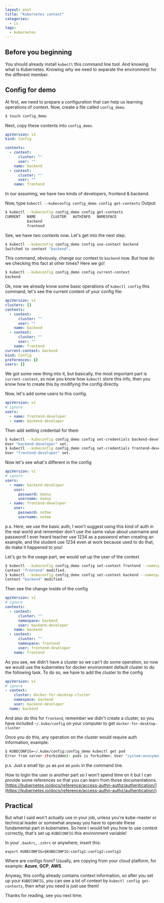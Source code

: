 ```yaml
---
layout: post
title: "Kubernetes context"
categories:
  - cs
tags:
  - kubernetes
---
```


## Before you beginning

You should already install `kubectl` this command line tool.
And knowing what is Kubernetes.
Knowing why we need to separate the environment for the different member.

## Config for demo

At first, we need to prepare a configuration that can help us learning operations of context.
Now, create a file called `config_demo`.

```bash
$ touch config_demo
```

Next, copy these contents into `config_demo`.

```yaml
apiVersion: v1
kind: Config

contexts:
  - context:
      cluster: ""
      user: ""
    name: backend
  - context:
      cluster: ""
      user: ""
    name: frontend
```

In our assuming, we have two kinds of developers, frontend & backend.

Now, type `kubectl --kubeconfig config_demo config get-contexts`
Output:

```bash
$ kubectl --kubeconfig config_demo config get-contexts
CURRENT   NAME       CLUSTER   AUTHINFO   NAMESPACE
          backend
          frontend
```

See, we have two contexts now. Let's get into the next step.

```bash
$ kubectl --kubeconfig config_demo config use-context backend
Switched to context "backend".
```

This command, obviously, change our context to `backend` now. But how do we checking this fact at other times? Here we go!

```bash
$ kubectl --kubeconfig config_demo config current-context
backend
```

Ok, now we already know some basic operations of `kubectl config` this command, let's see the current content of your config file:

```yaml
apiVersion: v1
clusters: []
contexts:
  - context:
      cluster: ""
      user: ""
    name: backend
  - context:
      cluster: ""
      user: ""
    name: frontend
current-context: backend
kind: Config
preferences: {}
users: []
```

We got some new thing into it, but basically, the most important part is `current-context`, so now you know how `kubectl` store this info, then you know how to create this by modifying the config directly.

Now, let's add some users to this config.

```yaml
apiVersion: v1
# ignore
users:
  - name: frontend-developer
  - name: backend-developer
```

Then add setting credentail for them

```bash
$ kubectl --kubeconfig config_demo config set-credentials backend-developer --username=danny --password=danny
User "backend-developer" set.
$ kubectl --kubeconfig config_demo config set-credentials frontend-developer --username=notme --password=notme
User "frontend-developer" set.
```

Now let's see what's different in the config

```yaml
apiVersion: v1
# ignore
users:
  - name: backend-developer
    user:
      password: danny
      username: danny
  - name: frontend-developer
    user:
      password: notme
      username: notme
```

p.s. Here, we use the basic auth, I won't suggest using this kind of auth in the real world and remember don't use the same value about username and password! I ever heard teacher use 1234 as a password when creating an example, and the student use 1234 even at work because used to do that, do make it happened to you!

Let's go to the usage part, we would set up the user of the context

```bash
$ kubectl --kubeconfig config_demo config set-context frontend --namespace frontend --user frontend-developer
Context "frontend" modified.
$ kubectl --kubeconfig config_demo config set-context backend --namespace backend --user backend-developer
Context "backend" modified.
```

Then see the change inside of the config

```yaml
apiVersion: v1
# ignore
contexts:
  - context:
      cluster: ""
      namespace: backend
      user: backend-developer
    name: backend
  - context:
      cluster: ""
      namespace: frontend
      user: frontend-developer
    name: frontend
```

As you see, we didn't have a cluster so we can't do some operation, so now we would use the kubernetes for docker environment default cluster to do the following task. To do so, we have to add the cluster to the config

```yaml
apiVersion: v1
# ignore
- context:
    cluster: docker-for-desktop-cluster
    namespace: backend
    user: backend-developer
  name: backend
```

And also do this for `frontend`, remember we didn't create a cluster, so you have included `~/.kube/config` on your computer to get `docker-for-desktop-cluster`

Once you do this, any operation on the cluster would require auth information, example:

```bash
$ KUBECONFIG=~/.kube/config:config_demo kubectl get pod
Error from server (Forbidden): pods is forbidden: User "system:anonymous" cannot list pods in the namespace "backend"
```

p.s. Just a small tip: `po` as `pod` as `pods` in the command line.

How to login the user is another part so I won't spend time on it but I can provide some references so that you can learn from those documentations. [https://kubernetes.io/docs/reference/access-authn-authz/authentication/](https://kubernetes.io/docs/reference/access-authn-authz/authentication/)

## Practical

But what I said won't actually use in your job, unless you're kube-master or technical leader or somewhat anyway you have to operate these fundamental part in kubernetes. So here I would tell you how to use context correctly, that's set up `KUBECONFIG` this environment variable!

In your `.bashrc`, `.zshrc` or anywhere, insert this:

```
export KUBECONFIG=$KUBECONFIG:config1:config2:config3
```

Where are configs from? Usually, are copying from your cloud platform, for example: **Azure**, **GCP**, **AWS**.

Anyway, this config already contains context information, so after you set up your `KUBECONFIG`, you can see a lot of context by `kubectl config get-contexts`, then what you need is just use them!

Thanks for reading, see you next time.
